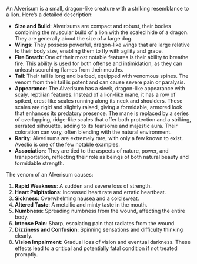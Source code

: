 An Alverisum is a small, dragon-like creature with a striking resemblance to a lion. Here’s a detailed description:
- **Size and Build**: Alverisums are compact and robust, their bodies combining the muscular build of a lion with the scaled hide of a dragon. They are generally about the size of a large dog.
- **Wings**: They possess powerful, dragon-like wings that are large relative to their body size, enabling them to fly with agility and grace.
- **Fire Breath**: One of their most notable features is their ability to breathe fire. This ability is used for both offense and intimidation, as they can unleash scorching flames from their mouths.
- **Tail**: Their tail is long and barbed, equipped with venomous spines. The venom from their tail is potent and can cause severe pain or paralysis.
- **Appearance**: The Alverisum has a sleek, dragon-like appearance with scaly, reptilian features. Instead of a lion-like mane, it has a row of spiked, crest-like scales running along its neck and shoulders. These scales are rigid and slightly raised, giving a formidable, armored look that enhances its predatory presence. The mane is replaced by a series of overlapping, ridge-like scales that offer both protection and a striking, serrated silhouette, adding to its fearsome and majestic aura. Their coloration can vary, often blending with the natural environment.
- **Rarity**: Alverisums are extremely rare, with only a few known to exist. Aveslio is one of the few notable examples.
- **Association**: They are tied to the aspects of nature, power, and transportation, reflecting their role as beings of both natural beauty and formidable strength.

The venom of an Alverisum causes:
1. **Rapid Weakness**: A sudden and severe loss of strength.
2. **Heart Palpitations**: Increased heart rate and erratic heartbeat.
3. **Sickness**: Overwhelming nausea and a cold sweat.
4. **Altered Taste**: A metallic and minty taste in the mouth.
5. **Numbness**: Spreading numbness from the wound, affecting the entire body.
6. **Intense Pain**: Sharp, escalating pain that radiates from the wound.
7. **Dizziness and Confusion**: Spinning sensations and difficulty thinking clearly.
8. **Vision Impairment**: Gradual loss of vision and eventual darkness.
These effects lead to a critical and potentially fatal condition if not treated promptly.